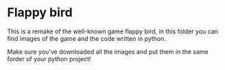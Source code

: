 # Flappy bird
This is a remake of the well-known game flappy bird, 
in this folder you can find images of the game and the code written in python.

Make sure you've downloaded all the images and put them in the same forder of your python project!




